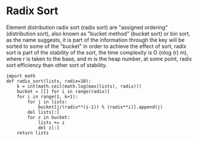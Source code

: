 # Radix Sort

Element distribution radix sort \(radix sort\) are "assigned ordering" \(distribution sort\), also known as "bucket method" \(bucket sort\) or bin sort, as the name suggests, it is part of the information through the key will be sorted to some of the "bucket" in order to achieve the effect of sort, radix sort is part of the stability of the sort, the time complexity is O \(nlog \(r\) m\), where r is taken to the base, and m is the heap number, at some point, radix sort efficiency than other sort of stability.

```text
import math
def radix_sort(lists, radix=10):
    k = int(math.ceil(math.log(max(lists), radix)))
    bucket = [[] for i in range(radix)]
    for i in range(1, k+1):
        for j in lists:
            bucket[j/(radix**(i-1)) % (radix**i)].append(j)
        del lists[:]
        for z in bucket:
            lists += z
            del z[:]
    return lists
```

